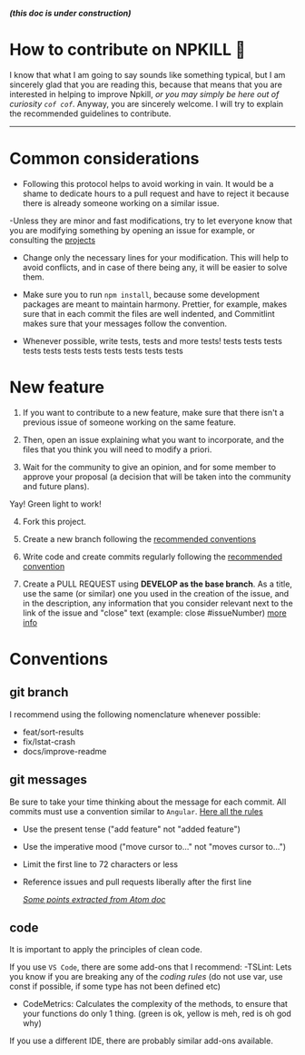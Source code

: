 **_(this doc is under construction)_**

# How to contribute on NPKILL 🎉

I know that what I am going to say sounds like something typical, but I am sincerely glad that you are reading this, because that means that you are interested in helping to improve Npkill, _or you may simply be here out of curiosity `cof cof`_.
Anyway, you are sincerely welcome. I will try to explain the recommended guidelines to contribute.

---

# Common considerations

- Following this protocol helps to avoid working in vain. It would be a shame to dedicate hours to a pull request and have to reject it because there is already someone working on a similar issue.


-Unless they are minor and fast modifications, try to let everyone know that you are modifying something by opening an issue for example, or consulting the [projects](https://github.com/voidcosmos/npkill/projects)


- Change only the necessary lines for your modification. This will help to avoid conflicts, and in case of there being any, it will be easier to solve them.

- Make sure you to run `npm install`, because some development packages are meant to maintain harmony. Prettier, for example, makes sure that in each commit the files are well indented, and Commitlint makes sure that your messages follow the convention.

- Whenever possible, write tests, tests and more tests! tests tests tests tests tests tests tests tests tests tests tests

# New feature

1. If you want to contribute to a new feature, make sure that there isn't a previous issue of someone working on the same feature.

2. Then, open an issue explaining what you want to incorporate, and the files that you think you will need to modify a priori.

3. Wait for the community to give an opinion, and for some member to approve your proposal (a decision that will be taken into the community and future plans).

Yay! Green light to work!

4. Fork this project.

5. Create a new branch following the [recommended conventions]()

6. Write code and create commits regularly following the [recommended convention]()

7. Create a PULL REQUEST using **DEVELOP as the base branch**.
   As a title, use the same (or similar) one you used in the creation of the issue, and in the description, any information that you consider relevant next to the link of the issue and "close" text (example: close #issueNumber) [more info](https://help.github.com/en/articles/closing-issues-using-keywords)

# Conventions

## git branch

I recommend using the following nomenclature whenever possible:

- feat/sort-results
- fix/lstat-crash
- docs/improve-readme

## git messages

Be sure to take your time thinking about the message for each commit.
All commits must use a convention similar to `Angular`. [Here all the rules](https://github.com/conventional-changelog/commitlint/tree/master/%40commitlint/config-conventional#type-enum)

- Use the present tense ("add feature" not "added feature")
- Use the imperative mood ("move cursor to..." not "moves cursor to...")
- Limit the first line to 72 characters or less
- Reference issues and pull requests liberally after the first line

  _[Some points extracted from Atom doc](https://github.com/atom/atom/blob/master/CONTRIBUTING.md#git-commit-messages)_

## code

It is important to apply the principles of clean code.

If you use `VS Code`, there are some add-ons that I recommend:
-TSLint: Lets you know if you are breaking any of the _coding rules_ (do not use var, use const if possible, if some type has not been defined etc)

- CodeMetrics: Calculates the complexity of the methods, to ensure that your functions do only 1 thing. (green is ok, yellow is meh, red is oh god why)

If you use a different IDE, there are probably similar add-ons available.
